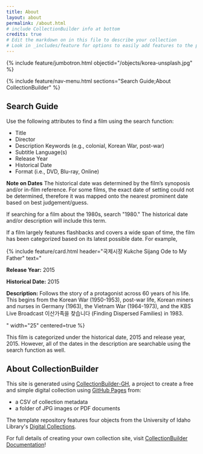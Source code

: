 ```yaml
---
title: About
layout: about
permalink: /about.html
# include CollectionBuilder info at bottom
credits: true
# Edit the markdown on in this file to describe your collection
# Look in _includes/feature for options to easily add features to the page
---
```

{% include feature/jumbotron.html objectid="/objects/korea-unsplash.jpg" %}

{% include feature/nav-menu.html sections="Search Guide;About CollectionBuilder" %}

## Search Guide
Use the following attributes to find a film using the search function:
- Title	
- Director 	
- Description Keywords (e.g., colonial, Korean War, post-war)
- Subtitle Language(s)
- Release Year
- Historical Date
- Format (i.e., DVD, Blu-ray, Online)

**Note on Dates**
The historical date was determined by the film’s synoposis and/or in-film reference. For some films, the exact date of setting could not be determined, therefore it was mapped onto the nearest prominent date based on best judgement/guess.

If searching for a film about the 1980s, search "1980." The historical date and/or description will include this term.

If a film largely features flashbacks and covers a wide span of time, the film has been categorized based on its latest possible date. For example,

{% include feature/card.html header="국제시장 Kukche Sijang Ode to My Father" 
text="<p><strong>Release Year:</strong> 2015</p> <p><strong>Historical Date:</strong> 2015</p> <p><strong>Description:</strong> Follows the story of a protagonist across 60 years of his life. This begins from the Korean War (1950-1953), post-war life, Korean miners and nurses in Germany (1963), the Vietnam War (1964-1973), and the KBS Live Broadcast 이산가족을 찾습니다 (Finding Dispersed Families) in 1983.</p>" width="25" centered=true %}

This film is categorized under the historical date, 2015 and release year, 2015. However, all of the dates in the description are searchable using the search function as well.
## About CollectionBuilder

This site is generated using [CollectionBuilder-GH](https://collectionbuilding.github.io/gh/), a project to create a free and simple digital collection using [GitHub Pages](https://pages.github.com/) from: 

- a CSV of collection metadata
- a folder of JPG images or PDF documents

The template repository features four objects from the University of Idaho Library's [Digital Collections](https://www.lib.uidaho.edu/digital). 

For full details of creating your own collection site, visit [CollectionBuilder Documentation](https://collectionbuilder.github.io/cb-docs/)!

